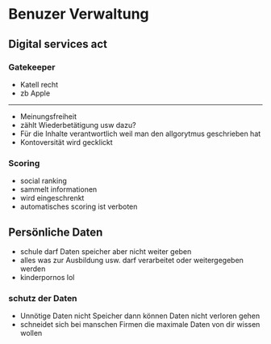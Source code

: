 # Benuzer Verwaltung

## Digital services act

### Gatekeeper

- Katell recht
- zb Apple
  
---

- Meinungsfreiheit
- zählt Wiederbetätigung usw dazu?
- Für die Inhalte verantwortlich weil man den allgorytmus geschrieben hat
- Kontoversität wird gecklickt

### Scoring

- social ranking
- sammelt informationen
- wird eingeschrenkt
- automatisches scoring ist verboten

## Persönliche Daten

- schule darf Daten speicher aber nicht weiter geben
- alles was zur Ausbildung usw. darf verarbeitet oder weitergegeben werden
- kinderpornos lol

### schutz der Daten

- Unnötige Daten nicht Speicher dann können Daten nicht verloren gehen
- schneidet sich bei manschen Firmen die maximale Daten von dir wissen wollen
